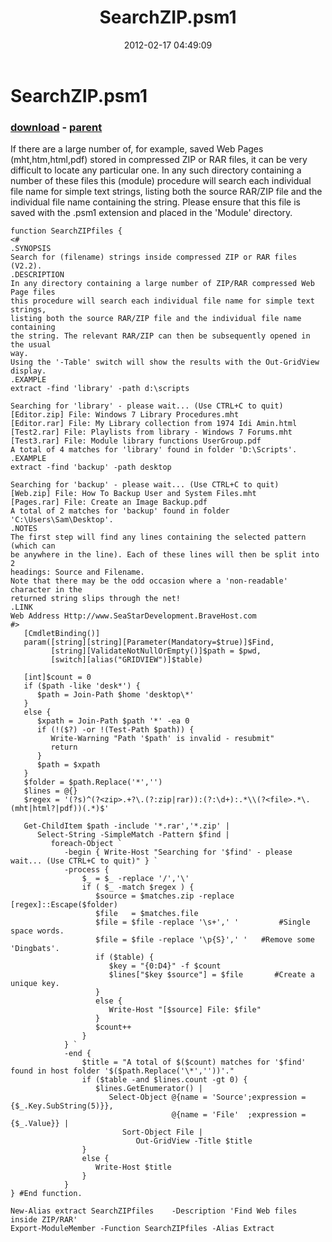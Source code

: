 ﻿---
pid:            3241
poster:         Archdeacon
title:          SearchZIP.psm1 
date:           2012-02-17 04:49:09
format:         posh
parent:         3240
parent:         3240

---

# SearchZIP.psm1 

### [download](3241.ps1) - [parent](3240.md)

If there are a large number of, for example, saved Web Pages (mht,htm,html,pdf) stored in compressed ZIP or RAR files, it can be very difficult to locate any particular one.
In any such directory containing a number of these files this (module) procedure will search each individual file name for simple text strings, listing both the source RAR/ZIP file and the individual file name containing the string. 
Please ensure that this file is saved with the .psm1 extension and placed in the 'Module' directory.

```posh
function SearchZIPfiles {
<#
.SYNOPSIS 
Search for (filename) strings inside compressed ZIP or RAR files (V2.2).
.DESCRIPTION
In any directory containing a large number of ZIP/RAR compressed Web Page files 
this procedure will search each individual file name for simple text strings, 
listing both the source RAR/ZIP file and the individual file name containing
the string. The relevant RAR/ZIP can then be subsequently opened in the usual
way.
Using the '-Table' switch will show the results with the Out-GridView display.
.EXAMPLE
extract -find 'library' -path d:\scripts

Searching for 'library' - please wait... (Use CTRL+C to quit)
[Editor.zip] File: Windows 7 Library Procedures.mht
[Editor.rar] File: My Library collection from 1974 Idi Amin.html
[Test2.rar] File: Playlists from library - Windows 7 Forums.mht
[Test3.rar] File: Module library functions UserGroup.pdf
A total of 4 matches for 'library' found in folder 'D:\Scripts'.
.EXAMPLE
extract -find 'backup' -path desktop

Searching for 'backup' - please wait... (Use CTRL+C to quit)
[Web.zip] File: How To Backup User and System Files.mht
[Pages.rar] File: Create an Image Backup.pdf
A total of 2 matches for 'backup' found in folder 'C:\Users\Sam\Desktop'.
.NOTES
The first step will find any lines containing the selected pattern (which can
be anywhere in the line). Each of these lines will then be split into 2 
headings: Source and Filename.
Note that there may be the odd occasion where a 'non-readable' character in the
returned string slips through the net! 
.LINK
Web Address Http://www.SeaStarDevelopment.BraveHost.com
#>
   [CmdletBinding()]
   param([string][string][Parameter(Mandatory=$true)]$Find,
         [string][ValidateNotNullOrEmpty()]$path = $pwd,
         [switch][alias("GRIDVIEW")]$table)

   [int]$count = 0
   if ($path -like 'desk*') {
      $path = Join-Path $home 'desktop\*'
   }
   else {
      $xpath = Join-Path $path '*' -ea 0
      if (!($?) -or !(Test-Path $path)) {
         Write-Warning "Path '$path' is invalid - resubmit"
         return
      }
      $path = $xpath
   }
   $folder = $path.Replace('*','')
   $lines = @{}
   $regex = '(?s)^(?<zip>.+?\.(?:zip|rar)):(?:\d+):.*\\(?<file>.*\.(mht|html?|pdf))(.*)$'

   Get-ChildItem $path -include '*.rar','*.zip' |
      Select-String -SimpleMatch -Pattern $find |
         foreach-Object `
            -begin { Write-Host "Searching for '$find' - please wait... (Use CTRL+C to quit)" } `
            -process {
                $_ = $_ -replace '/','\'
                if ( $_ -match $regex ) {
                   $source = $matches.zip -replace [regex]::Escape($folder)
                   $file   = $matches.file
                   $file = $file -replace '\s+',' '         #Single space words.
                   $file = $file -replace '\p{S}',' '   #Remove some 'Dingbats'.
                   if ($table) {
                      $key = "{0:D4}" -f $count
                      $lines["$key $source"] = $file       #Create a unique key.
                   }
                   else {
                      Write-Host "[$source] File: $file"
                   }
                   $count++ 
                }
            } `
            -end { 
                $title = "A total of $($count) matches for '$find' found in host folder '$($path.Replace('\*',''))'."
                if ($table -and $lines.count -gt 0) {        
                   $lines.GetEnumerator() | 
                      Select-Object @{name = 'Source';expression = {$_.Key.SubString(5)}},
                                    @{name = 'File'  ;expression = {$_.Value}} |
                         Sort-Object File |
                            Out-GridView -Title $title
                }
                else {
                   Write-Host $title
                } 
            }
} #End function.

New-Alias extract SearchZIPfiles    -Description 'Find Web files inside ZIP/RAR'
Export-ModuleMember -Function SearchZIPfiles -Alias Extract
```
